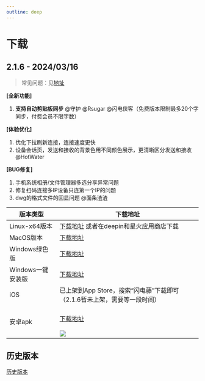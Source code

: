 ```yaml
---
outline: deep
---
```


# 下载

## 2.1.6 - 2024/03/16

> 常见问题：见[地址](/qa.html)

**[全新功能]**
1. **支持自动剪贴板同步** @守护 @Rsugar @闪电侠客（免费版本限制最多20个字同步，付费会员不限字数）

**[体验优化]**
1. 优化下拉刷新连接，连接速度更快
2. 设备会话页，发送和接收的背景色用不同颜色展示，更清晰区分发送和接收 @HotWater

**[BUG修复]**
1. 手机系统相册/文件管理器多选分享异常问题
2. 修复扫码连接多IP设备只连第一个IP的问题
3. dwg的格式文件的回显问题 @面条渣渣

| 版本类型         | 下载地址                                                                                                                |
  | ------------ |---------------------------------------------------------------------------------------------------------------------|
  | Linux-x64版本  | [下载地址](https://cdn.zishu.life/216/sdt-linux-2.1.6.zip)   或者在deepin和星火应用商店下载                                       |
  | MacOS版本      | [下载地址](https://cdn.zishu.life/216/sdt-macos-2.1.6.zip)                                                        |
  | Windows绿色版   | [下载地址](https://cdn.zishu.life/216/sdt-windows-2.1.6.zip)                                                      |
  | Windows一键安装版 | [下载地址](https://cdn.zishu.life/216/sdt-2.1.6-windows-installer.exe)                                                |
  | iOS          | 已上架到App Store，搜索“闪电藤”下载即可 （2.1.6暂未上架，需要等一段时间）                                                                                          |
  | 安卓apk        | <br/>[下载地址](https://cdn.zishu.life/216/sdt-android-2.1.6.apk)<br/><br/>![](https://cdn.zishu.life/216/android-2.1.6-qr.png) |

## 历史版本

[历史版本](history.html)
